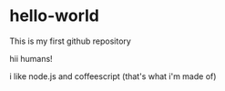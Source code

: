 # hello-world
This is my first github repository

hii humans!

i like node.js and coffeescript (that's what i'm made of)
